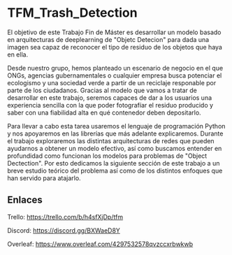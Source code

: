 # TFM_Trash_Detection

El objetivo de este Trabajo Fin de Máster es desarrollar un modelo basado en arquitecturas de deeplearning de "Objetc Detecion" para dada una imagen sea capaz de reconocer el tipo de residuo de los objetos que haya en ella. 

Desde nuestro grupo, hemos planteado un escenario de negocio en el que ONGs, agencias gubernamentales o cualquier empresa busca potenciar el ecologismo y una sociedad verde a partir de un reciclaje responable por parte de los ciudadanos. Gracias al modelo que vamos a tratar de desarrollar en este trabajo, seremos capaces de dar a los usuarios una experiencia sencilla con la que poder fotografíar el residuo producido y saber con una fiabilidad alta en qué contenedor deben depositarlo. 

Para llevar a cabo esta tarea usaremos el lenguaje de programación Python y nos apoyaremos en las librerías que más adelante explicaremos. Durante el trabajo exploraremos las distintas arquitecturas de redes que pueden ayudarnos a obtener un modelo efectivo, así como buscamos entender en profundidad como funcionan los modelos para problemas de "Object Dectection". Por esto dedicamos la siguiente sección de este trabajo a un breve estudio teórico del problema así como de los distintos enfoques que han servido para atajarlo. 

## Enlaces
Trello: https://trello.com/b/h4sfXjDp/tfm

Discord: https://discord.gg/BXWaeD8Y

Overleaf: https://www.overleaf.com/4297532578qvzccxrbwkwb

